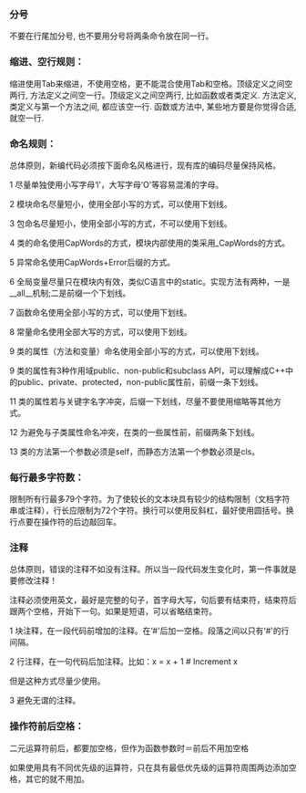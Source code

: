 ### 分号

不要在行尾加分号, 也不要用分号将两条命令放在同一行。





### 缩进、空行规则：

缩进使用Tab来缩进，不使用空格，更不能混合使用Tab和空格。顶级定义之间空两行, 方法定义之间空一行。顶级定义之间空两行, 比如函数或者类定义. 方法定义, 类定义与第一个方法之间, 都应该空一行. 函数或方法中, 某些地方要是你觉得合适, 就空一行.

 

### 命名规则：

总体原则，新编代码必须按下面命名风格进行，现有库的编码尽量保持风格。

1 尽量单独使用小写字母‘l'，大写字母‘O'等容易混淆的字母。

2 模块命名尽量短小，使用全部小写的方式，可以使用下划线。

3 包命名尽量短小，使用全部小写的方式，不可以使用下划线。

4 类的命名使用CapWords的方式，模块内部使用的类采用_CapWords的方式。

5 异常命名使用CapWords+Error后缀的方式。

6 全局变量尽量只在模块内有效，类似C语言中的static。实现方法有两种，一是__all__机制;二是前缀一个下划线。

7 函数命名使用全部小写的方式，可以使用下划线。

8 常量命名使用全部大写的方式，可以使用下划线。

9 类的属性（方法和变量）命名使用全部小写的方式，可以使用下划线。

9 类的属性有3种作用域public、non-public和subclass API，可以理解成C++中的public、private、protected，non-public属性前，前缀一条下划线。

11 类的属性若与关键字名字冲突，后缀一下划线，尽量不要使用缩略等其他方式。

12 为避免与子类属性命名冲突，在类的一些属性前，前缀两条下划线。

13 类的方法第一个参数必须是self，而静态方法第一个参数必须是cls。

 

### 每行最多字符数：

限制所有行最多79个字符。为了使较长的文本块具有较少的结构限制（文档字符串或注释），行长应限制为72个字符。换行可以使用反斜杠，最好使用圆括号。换行点要在操作符的后边敲回车。

 

### 注释

总体原则，错误的注释不如没有注释。所以当一段代码发生变化时，第一件事就是要修改注释！

注释必须使用英文，最好是完整的句子，首字母大写，句后要有结束符，结束符后跟两个空格，开始下一句。如果是短语，可以省略结束符。

1 块注释，在一段代码前增加的注释。在‘#'后加一空格。段落之间以只有‘#'的行间隔。

2 行注释，在一句代码后加注释。比如：x = x + 1 # Increment x

但是这种方式尽量少使用。

3 避免无谓的注释。

 

### 操作符前后空格：

二元运算符前后，都要加空格，但作为函数参数时＝前后不用加空格

如果使用具有不同优先级的运算符，只在具有最低优先级的运算符周围两边添加空格，其它的就不用加。
